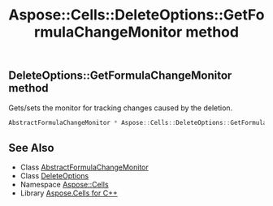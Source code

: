 ﻿---
title: Aspose::Cells::DeleteOptions::GetFormulaChangeMonitor method
linktitle: GetFormulaChangeMonitor
second_title: Aspose.Cells for C++ API Reference
description: 'Aspose::Cells::DeleteOptions::GetFormulaChangeMonitor method. Gets/sets the monitor for tracking changes caused by the deletion in C++.'
type: docs
weight: 800
url: /cpp/aspose.cells/deleteoptions/getformulachangemonitor/
---
## DeleteOptions::GetFormulaChangeMonitor method


Gets/sets the monitor for tracking changes caused by the deletion.

```cpp
AbstractFormulaChangeMonitor * Aspose::Cells::DeleteOptions::GetFormulaChangeMonitor()
```

## See Also

* Class [AbstractFormulaChangeMonitor](../../abstractformulachangemonitor/)
* Class [DeleteOptions](../)
* Namespace [Aspose::Cells](../../)
* Library [Aspose.Cells for C++](../../../)
